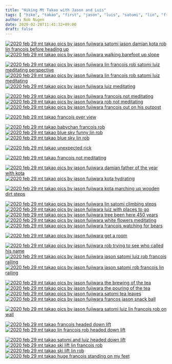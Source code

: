 ```yaml
---
title: "Hiking Mt Takao with Jason and Luis"
tags: [ "hike", "takao", "first", "jason", "luis", "satomi", "lin", "francois" ]
author: Rob Nugen
date: 2020-02-28T11:41:32+09:00
draft: false
---
```


[![2020 feb 29 mt takao pics by jason fujiwara satomi jason damian kota rob lin francois before heading up](//b.robnugen.com/journal/2020/francois_on_mt_takao_29_march_2020/thumbs/2020_feb_29_mt_takao_pics_by_jason_fujiwara_satomi_jason_damian_kota_rob_lin_francois_before_heading_up.jpg)](//b.robnugen.com/journal/2020/francois_on_mt_takao_29_march_2020/2020_feb_29_mt_takao_pics_by_jason_fujiwara_satomi_jason_damian_kota_rob_lin_francois_before_heading_up.jpg)
[![2020 feb 29 mt takao pics by jason fujiwara walking barefoot up slope](//b.robnugen.com/journal/2020/francois_on_mt_takao_29_march_2020/thumbs/2020_feb_29_mt_takao_pics_by_jason_fujiwara_walking_barefoot_up_slope.jpg)](//b.robnugen.com/journal/2020/francois_on_mt_takao_29_march_2020/2020_feb_29_mt_takao_pics_by_jason_fujiwara_walking_barefoot_up_slope.jpg)

[![2020 feb 29 mt takao pics by jason fujiwara lin francois rob satomi luiz meditating perspective](//b.robnugen.com/journal/2020/francois_on_mt_takao_29_march_2020/thumbs/2020_feb_29_mt_takao_pics_by_jason_fujiwara_lin_francois_rob_satomi_luiz_meditating_perspective.jpg)](//b.robnugen.com/journal/2020/francois_on_mt_takao_29_march_2020/2020_feb_29_mt_takao_pics_by_jason_fujiwara_lin_francois_rob_satomi_luiz_meditating_perspective.jpg)
[![2020 feb 29 mt takao pics by jason fujiwara lin francois rob satomi luiz meditating](//b.robnugen.com/journal/2020/francois_on_mt_takao_29_march_2020/thumbs/2020_feb_29_mt_takao_pics_by_jason_fujiwara_lin_francois_rob_satomi_luiz_meditating.jpg)](//b.robnugen.com/journal/2020/francois_on_mt_takao_29_march_2020/2020_feb_29_mt_takao_pics_by_jason_fujiwara_lin_francois_rob_satomi_luiz_meditating.jpg)
[![2020 feb 29 mt takao pics by jason fujiwara luiz meditating](//b.robnugen.com/journal/2020/francois_on_mt_takao_29_march_2020/thumbs/2020_feb_29_mt_takao_pics_by_jason_fujiwara_luiz_meditating.jpg)](//b.robnugen.com/journal/2020/francois_on_mt_takao_29_march_2020/2020_feb_29_mt_takao_pics_by_jason_fujiwara_luiz_meditating.jpg)

[![2020 feb 29 mt takao pics by jason fujiwara francois not meditating](//b.robnugen.com/journal/2020/francois_on_mt_takao_29_march_2020/thumbs/2020_feb_29_mt_takao_pics_by_jason_fujiwara_francois_not_meditating.jpg)](//b.robnugen.com/journal/2020/francois_on_mt_takao_29_march_2020/2020_feb_29_mt_takao_pics_by_jason_fujiwara_francois_not_meditating.jpg)
[![2020 feb 29 mt takao pics by jason fujiwara rob not meditating](//b.robnugen.com/journal/2020/francois_on_mt_takao_29_march_2020/thumbs/2020_feb_29_mt_takao_pics_by_jason_fujiwara_rob_not_meditating.jpg)](//b.robnugen.com/journal/2020/francois_on_mt_takao_29_march_2020/2020_feb_29_mt_takao_pics_by_jason_fujiwara_rob_not_meditating.jpg)
[![2020 feb 29 mt takao pics by jason fujiwara francois out on his outpost](//b.robnugen.com/journal/2020/francois_on_mt_takao_29_march_2020/thumbs/2020_feb_29_mt_takao_pics_by_jason_fujiwara_francois_out_on_his_outpost.jpg)](//b.robnugen.com/journal/2020/francois_on_mt_takao_29_march_2020/2020_feb_29_mt_takao_pics_by_jason_fujiwara_francois_out_on_his_outpost.jpg)

[![2020 feb 29 mt takao francois over view](//b.robnugen.com/journal/2020/francois_on_mt_takao_29_march_2020/thumbs/2020_feb_29_mt_takao_francois_over_view.jpg)](//b.robnugen.com/journal/2020/francois_on_mt_takao_29_march_2020/2020_feb_29_mt_takao_francois_over_view.jpg)

[![2020 feb 29 mt takao babychan francois rob](//b.robnugen.com/journal/2020/francois_on_mt_takao_29_march_2020/thumbs/2020_feb_29_mt_takao_babychan_francois_rob.jpg)](//b.robnugen.com/journal/2020/francois_on_mt_takao_29_march_2020/2020_feb_29_mt_takao_babychan_francois_rob.jpg)
[![2020 feb 29 mt takao blue sky funny lin rob](//b.robnugen.com/journal/2020/francois_on_mt_takao_29_march_2020/thumbs/2020_feb_29_mt_takao_blue_sky_funny_lin_rob.jpg)](//b.robnugen.com/journal/2020/francois_on_mt_takao_29_march_2020/2020_feb_29_mt_takao_blue_sky_funny_lin_rob.jpg)
[![2020 feb 29 mt takao blue sky lin rob](//b.robnugen.com/journal/2020/francois_on_mt_takao_29_march_2020/thumbs/2020_feb_29_mt_takao_blue_sky_lin_rob.jpg)](//b.robnugen.com/journal/2020/francois_on_mt_takao_29_march_2020/2020_feb_29_mt_takao_blue_sky_lin_rob.jpg)


[![2020 feb 29 mt takao unexpected rick](//b.robnugen.com/journal/2020/francois_on_mt_takao_29_march_2020/thumbs/2020_feb_29_mt_takao_unexpected_rick.jpg)](//b.robnugen.com/journal/2020/francois_on_mt_takao_29_march_2020/2020_feb_29_mt_takao_unexpected_rick.jpg)

[![2020 feb 29 mt takao francois not meditating](//b.robnugen.com/journal/2020/francois_on_mt_takao_29_march_2020/thumbs/2020_feb_29_mt_takao_francois_not_meditating.jpg)](//b.robnugen.com/journal/2020/francois_on_mt_takao_29_march_2020/2020_feb_29_mt_takao_francois_not_meditating.jpg)


[![2020 feb 29 mt takao pics by jason fujiwara damian father of the year with kota](//b.robnugen.com/journal/2020/francois_on_mt_takao_29_march_2020/thumbs/2020_feb_29_mt_takao_pics_by_jason_fujiwara_damian_father_of_the_year_with_kota.jpg)](//b.robnugen.com/journal/2020/francois_on_mt_takao_29_march_2020/2020_feb_29_mt_takao_pics_by_jason_fujiwara_damian_father_of_the_year_with_kota.jpg)
[![2020 feb 29 mt takao pics by jason fujiwara kota hydrating](//b.robnugen.com/journal/2020/francois_on_mt_takao_29_march_2020/thumbs/2020_feb_29_mt_takao_pics_by_jason_fujiwara_kota_hydrating.jpg)](//b.robnugen.com/journal/2020/francois_on_mt_takao_29_march_2020/2020_feb_29_mt_takao_pics_by_jason_fujiwara_kota_hydrating.jpg)


[![2020 feb 29 mt takao pics by jason fujiwara kota marching up wooden dirt steps](//b.robnugen.com/journal/2020/francois_on_mt_takao_29_march_2020/thumbs/2020_feb_29_mt_takao_pics_by_jason_fujiwara_kota_marching_up_wooden_dirt_steps.jpg)](//b.robnugen.com/journal/2020/francois_on_mt_takao_29_march_2020/2020_feb_29_mt_takao_pics_by_jason_fujiwara_kota_marching_up_wooden_dirt_steps.jpg)

[![2020 feb 29 mt takao pics by jason fujiwara lin satomi climbing steps](//b.robnugen.com/journal/2020/francois_on_mt_takao_29_march_2020/thumbs/2020_feb_29_mt_takao_pics_by_jason_fujiwara_lin_satomi_climbing_steps.jpg)](//b.robnugen.com/journal/2020/francois_on_mt_takao_29_march_2020/2020_feb_29_mt_takao_pics_by_jason_fujiwara_lin_satomi_climbing_steps.jpg)
[![2020 feb 29 mt takao pics by jason fujiwara luiz with places to go](//b.robnugen.com/journal/2020/francois_on_mt_takao_29_march_2020/thumbs/2020_feb_29_mt_takao_pics_by_jason_fujiwara_luiz_with_places_to_go.jpg)](//b.robnugen.com/journal/2020/francois_on_mt_takao_29_march_2020/2020_feb_29_mt_takao_pics_by_jason_fujiwara_luiz_with_places_to_go.jpg)
[![2020 feb 29 mt takao pics by jason fujiwara tree been here 450 years](//b.robnugen.com/journal/2020/francois_on_mt_takao_29_march_2020/thumbs/2020_feb_29_mt_takao_pics_by_jason_fujiwara_tree_been_here_450_years.jpg)](//b.robnugen.com/journal/2020/francois_on_mt_takao_29_march_2020/2020_feb_29_mt_takao_pics_by_jason_fujiwara_tree_been_here_450_years.jpg)
[![2020 feb 29 mt takao pics by jason fujiwara white flowers meditating](//b.robnugen.com/journal/2020/francois_on_mt_takao_29_march_2020/thumbs/2020_feb_29_mt_takao_pics_by_jason_fujiwara_white_flowers_meditating.jpg)](//b.robnugen.com/journal/2020/francois_on_mt_takao_29_march_2020/2020_feb_29_mt_takao_pics_by_jason_fujiwara_white_flowers_meditating.jpg)
[![2020 feb 29 mt takao pics by jason fujiwara francois watching for bears](//b.robnugen.com/journal/2020/francois_on_mt_takao_29_march_2020/thumbs/2020_feb_29_mt_takao_pics_by_jason_fujiwara_francois_watching_for_bears.jpg)](//b.robnugen.com/journal/2020/francois_on_mt_takao_29_march_2020/2020_feb_29_mt_takao_pics_by_jason_fujiwara_francois_watching_for_bears.jpg)


[![2020 feb 29 mt takao pics by jason fujiwara get a room](//b.robnugen.com/journal/2020/francois_on_mt_takao_29_march_2020/thumbs/2020_feb_29_mt_takao_pics_by_jason_fujiwara_get_a_room.jpg)](//b.robnugen.com/journal/2020/francois_on_mt_takao_29_march_2020/2020_feb_29_mt_takao_pics_by_jason_fujiwara_get_a_room.jpg)


[![2020 feb 29 mt takao pics by jason fujiwara rob trying to see who called his name](//b.robnugen.com/journal/2020/francois_on_mt_takao_29_march_2020/thumbs/2020_feb_29_mt_takao_pics_by_jason_fujiwara_rob_trying_to_see_who_called_his_name.jpg)](//b.robnugen.com/journal/2020/francois_on_mt_takao_29_march_2020/2020_feb_29_mt_takao_pics_by_jason_fujiwara_rob_trying_to_see_who_called_his_name.jpg)
[![2020 feb 29 mt takao pics by jason fujiwara jason satomi luiz rob francois railing](//b.robnugen.com/journal/2020/francois_on_mt_takao_29_march_2020/thumbs/2020_feb_29_mt_takao_pics_by_jason_fujiwara_jason_satomi_luiz_rob_francois_railing.jpg)](//b.robnugen.com/journal/2020/francois_on_mt_takao_29_march_2020/2020_feb_29_mt_takao_pics_by_jason_fujiwara_jason_satomi_luiz_rob_francois_railing.jpg)
[![2020 feb 29 mt takao pics by jason fujiwara jason satomi rob francois lin railing](//b.robnugen.com/journal/2020/francois_on_mt_takao_29_march_2020/thumbs/2020_feb_29_mt_takao_pics_by_jason_fujiwara_jason_satomi_rob_francois_lin_railing.jpg)](//b.robnugen.com/journal/2020/francois_on_mt_takao_29_march_2020/2020_feb_29_mt_takao_pics_by_jason_fujiwara_jason_satomi_rob_francois_lin_railing.jpg)

[![2020 feb 29 mt takao pics by jason fujiwara the brewing of the tea](//b.robnugen.com/journal/2020/francois_on_mt_takao_29_march_2020/thumbs/2020_feb_29_mt_takao_pics_by_jason_fujiwara_the_brewing_of_the_tea.jpg)](//b.robnugen.com/journal/2020/francois_on_mt_takao_29_march_2020/2020_feb_29_mt_takao_pics_by_jason_fujiwara_the_brewing_of_the_tea.jpg)
[![2020 feb 29 mt takao pics by jason fujiwara the pouring of the tea](//b.robnugen.com/journal/2020/francois_on_mt_takao_29_march_2020/thumbs/2020_feb_29_mt_takao_pics_by_jason_fujiwara_the_pouring_of_the_tea.jpg)](//b.robnugen.com/journal/2020/francois_on_mt_takao_29_march_2020/2020_feb_29_mt_takao_pics_by_jason_fujiwara_the_pouring_of_the_tea.jpg)
[![2020 feb 29 mt takao pics by jason fujiwara satomi tea leaves](//b.robnugen.com/journal/2020/francois_on_mt_takao_29_march_2020/thumbs/2020_feb_29_mt_takao_pics_by_jason_fujiwara_satomi_tea_leaves.jpg)](//b.robnugen.com/journal/2020/francois_on_mt_takao_29_march_2020/2020_feb_29_mt_takao_pics_by_jason_fujiwara_satomi_tea_leaves.jpg)
[![2020 feb 29 mt takao pics by jason fujiwara francos jason snack ball](//b.robnugen.com/journal/2020/francois_on_mt_takao_29_march_2020/thumbs/2020_feb_29_mt_takao_pics_by_jason_fujiwara_francos_jason_snack_ball.jpg)](//b.robnugen.com/journal/2020/francois_on_mt_takao_29_march_2020/2020_feb_29_mt_takao_pics_by_jason_fujiwara_francos_jason_snack_ball.jpg)

[![2020 feb 29 mt takao pics by jason fujiwara satomi luiz lin francois rob on wall](//b.robnugen.com/journal/2020/francois_on_mt_takao_29_march_2020/thumbs/2020_feb_29_mt_takao_pics_by_jason_fujiwara_satomi_luiz_lin_francois_rob_on_wall.jpg)](//b.robnugen.com/journal/2020/francois_on_mt_takao_29_march_2020/2020_feb_29_mt_takao_pics_by_jason_fujiwara_satomi_luiz_lin_francois_rob_on_wall.jpg)

[![2020 feb 29 mt takao francois headed down lift](//b.robnugen.com/journal/2020/francois_on_mt_takao_29_march_2020/thumbs/2020_feb_29_mt_takao_francois_headed_down_lift.jpg)](//b.robnugen.com/journal/2020/francois_on_mt_takao_29_march_2020/2020_feb_29_mt_takao_francois_headed_down_lift.jpg)
[![2020 feb 29 mt takao lin francois rob headed down lift](//b.robnugen.com/journal/2020/francois_on_mt_takao_29_march_2020/thumbs/2020_feb_29_mt_takao_lin_francois_rob_headed_down_lift.jpg)](//b.robnugen.com/journal/2020/francois_on_mt_takao_29_march_2020/2020_feb_29_mt_takao_lin_francois_rob_headed_down_lift.jpg)

[![2020 feb 29 mt takao satomi and luiz headed down lift](//b.robnugen.com/journal/2020/francois_on_mt_takao_29_march_2020/thumbs/2020_feb_29_mt_takao_satomi_and_luiz_headed_down_lift.jpg)](//b.robnugen.com/journal/2020/francois_on_mt_takao_29_march_2020/2020_feb_29_mt_takao_satomi_and_luiz_headed_down_lift.jpg)
[![2020 feb 29 mt takao ski lift lin francois rob](//b.robnugen.com/journal/2020/francois_on_mt_takao_29_march_2020/thumbs/2020_feb_29_mt_takao_ski_lift_lin_francois_rob.jpg)](//b.robnugen.com/journal/2020/francois_on_mt_takao_29_march_2020/2020_feb_29_mt_takao_ski_lift_lin_francois_rob.jpg)
[![2020 feb 29 mt takao ski lift lin rob](//b.robnugen.com/journal/2020/francois_on_mt_takao_29_march_2020/thumbs/2020_feb_29_mt_takao_ski_lift_lin_rob.jpg)](//b.robnugen.com/journal/2020/francois_on_mt_takao_29_march_2020/2020_feb_29_mt_takao_ski_lift_lin_rob.jpg)
[![2020 feb 29 mt takao huge francois standing on my feet](//b.robnugen.com/journal/2020/francois_on_mt_takao_29_march_2020/thumbs/2020_feb_29_mt_takao_huge_francois_standing_on_my_feet.jpg)](//b.robnugen.com/journal/2020/francois_on_mt_takao_29_march_2020/2020_feb_29_mt_takao_huge_francois_standing_on_my_feet.jpg)
